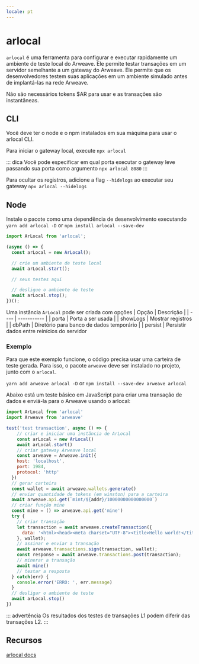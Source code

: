 ```yaml
---
locale: pt
---
```

# arlocal
`arlocal` é uma ferramenta para configurar e executar rapidamente um ambiente de teste local do Arweave. Ele permite testar transações em um servidor semelhante a um gateway do Arweave. Ele permite que os desenvolvedores testem suas aplicações em um ambiente simulado antes de implantá-las na rede Arweave.

Não são necessários tokens $AR para usar e as transações são instantâneas.

## CLI
Você deve ter o node e o npm instalados em sua máquina para usar o arlocal CLI.

Para iniciar o gateway local, execute `npx arlocal`

::: dica
Você pode especificar em qual porta executar o gateway leve passando sua porta como argumento
`npx arlocal 8080`
:::

Para ocultar os registros, adicione a flag `--hidelogs` ao executar seu gateway
`npx arlocal --hidelogs`

## Node
Instale o pacote como uma dependência de desenvolvimento executando
`yarn add arlocal -D` or `npm install arlocal --save-dev`

```js
import ArLocal from 'arlocal';

(async () => {
  const arLocal = new ArLocal();

  // crie um ambiente de teste local
  await arLocal.start();

  // seus testes aqui

  // desligue o ambiente de teste
  await arLocal.stop();
})();
```

Uma instância `ArLocal` pode ser criada com opções
| Opção | Descrição |
| ---- | ----------- |
| porta | Porta a ser usada |
| showLogs | Mostrar registros |
| dbPath | Diretório para banco de dados temporário |
| persist | Persistir dados entre reinícios do servidor

### Exemplo
Para que este exemplo funcione, o código precisa usar uma carteira de teste gerada. Para isso, o pacote `arweave` deve ser instalado no projeto, junto com o `arlocal`.

`yarn add arweave arlocal -D` or `npm install --save-dev arweave arlocal`

Abaixo está um teste básico em JavaScript para criar uma transação de dados e enviá-la para o Arweave usando o arlocal:

```js
import ArLocal from 'arlocal'
import Arweave from 'arweave'

test('test transaction', async () => {
    // criar e iniciar uma instância de ArLocal
    const arLocal = new ArLocal()
    await arLocal.start()
    // criar gateway Arweave local
    const arweave = Arweave.init({
    host: 'localhost',
    port: 1984,
    protocol: 'http'
  })
  // gerar carteira
  const wallet = await arweave.wallets.generate()
  // enviar quantidade de tokens (em winston) para a carteira
  await arweave.api.get(`mint/${addr}/10000000000000000`)
  // criar função mine
  const mine = () => arweave.api.get('mine')
  try {
    // criar transação
    let transaction = await arweave.createTransaction({
      data: '<html><head><meta charset="UTF-8"><title>Hello world!</title></head><body></body></html>'
    }, wallet);
    // assinar e enviar a transação
    await arweave.transactions.sign(transaction, wallet);
    const response = await arweave.transactions.post(transaction);
    // minerar a transação
    await mine()
    // testar a resposta
  } catch(err) {
    console.error('ERRO: ', err.message)
  }
  // desligar o ambiente de teste
  await arLocal.stop()
})
```

::: advertência
Os resultados dos testes de transações L1 podem diferir das transações L2.
:::

## Recursos
[arlocal docs](https://github.com/textury/arlocal)